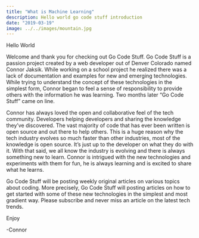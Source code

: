 ```yaml
---
title: "What is Machine Learning"
description: Hello world go code stuff introduction
date: "2019-03-19"
image: ../../images/mountain.jpg
---
```


Hello World

Welcome and thank you for checking out Go Code Stuff. Go Code Stuff is a passion project created by a web developer out of Denver Colorado named Connor Jaksik. While working on a school project he realized there was a lack of documentation and examples for new and emerging technologies. While trying to understand the concept of these technologies in the simplest form, Connor began to feel a sense of responsibility to provide others with the information he was learning. Two months later “Go Code Stuff” came on line.

Connor has always loved the open and collaborative feel of the tech community. Developers helping developers and sharing the knowledge they’ve discovered. The vast majority of code that has ever been written is open source and out there to help others. This is a huge reason why the tech industry evolves so much faster than other industries, most of the knowledge is open source. It’s just up to the developer on what they do with it. With that said, we all know the industry is evolving and there is always something new to learn. Connor is intrigued with the new technologies and experiments with them for fun, he is always learning and is excited to share what he learns. 

Go Code Stuff will be posting weekly original articles on various topics about coding. More precisely, Go Code Stuff will posting articles on how to get started with some of these new technologies in the simplest and most gradient way. Please subscribe and never miss an article on the latest tech trends.

Enjoy 

-Connor

      

<!-- <iframe width="560" height="315" src="https://www.youtube.com/embed/4SZl1r2O_bY" frameborder="0" allowfullscreen></iframe> -->